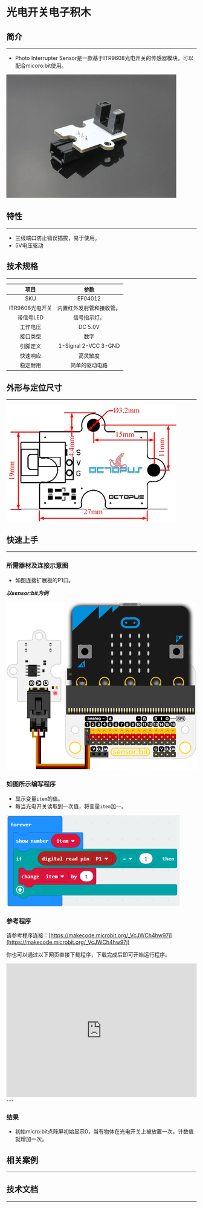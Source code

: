 # 光电开关电子积木

## 简介
---
- Photo Interrupter Sensor是一款基于ITR9608光电开关的传感器模块，可以配合micoro:bit使用。

 ![](./images/xxZhvK9.jpg)

## 特性
---
- 三线端口防止错误插拔，易于使用。
- 5V电压驱动

## 技术规格
---

项目 | 参数 
:-: | :-: 
SKU|EF04012
ITR9608光电开关|内置红外发射管和接收管。
带信号LED|信号指示灯。
工作电压|DC 5.0V
接口类型|数字
引脚定义|1-Signal 2-VCC 3-GND
快速响应|高灵敏度
稳定耐用|简单的驱动电路

## 外形与定位尺寸
---
 ![](./images/J7MA9tb.jpg)

## 快速上手
---
### 所需器材及连接示意图
- 如图连接扩展板的P1口。

***以sensor:bit为例***

 ![](./images/bh7oR62.png)

### 如图所示编写程序
- 显示变量`item`的值。
- 每当光电开关读取到一次值，将变量`item`加一。

![](./images/dii53A7.png)

### 参考程序

请参考程序连接：[https://makecode.microbit.org/_VcJWCh4hw97j](https://makecode.microbit.org/_VcJWCh4hw97j)

你也可以通过以下网页直接下载程序，下载完成后即可开始运行程序。

<div style="position:relative;height:0;padding-bottom:70%;overflow:hidden;"><iframe style="position:absolute;top:0;left:0;width:100%;height:100%;" src="https://makecode.microbit.org/#pub:_VcJWCh4hw97j" frameborder="0" sandbox="allow-popups allow-forms allow-scripts allow-same-origin"></iframe></div>  
---

### 结果
- 初始micro:bit点阵屏初始显示0，当有物体在光电开关上被放置一次，计数值就增加一次。

## 相关案例
---

## 技术文档
---
